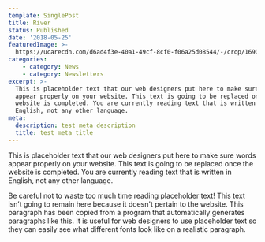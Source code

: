 ```yaml
---
template: SinglePost
title: River
status: Published
date: '2018-05-25'
featuredImage: >-
  https://ucarecdn.com/d6ad4f3e-40a1-49cf-8cf0-f06a25d08544/-/crop/1690x1484/0,882/-/preview/
categories:
    - category: News
    - category: Newsletters
excerpt: >-
  This is placeholder text that our web designers put here to make sure words
  appear properly on your website. This text is going to be replaced once the
  website is completed. You are currently reading text that is written in
  English, not any other language.
meta:
  description: test meta description
  title: test meta title
---
```


This is placeholder text that our web designers put here to make sure words appear properly on your website. This text is going to be replaced once the website is completed. You are currently reading text that is written in English, not any other language.

Be careful not to waste too much time reading placeholder text! This text isn’t going to remain here because it doesn't pertain to the website. This paragraph has been copied from a program that automatically generates paragraphs like this. It is useful for web designers to use placeholder text so they can easily see what different fonts look like on a realistic paragraph.
